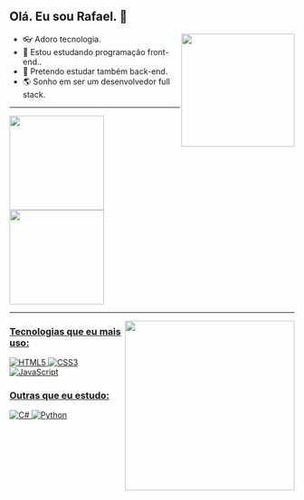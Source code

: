 <h2>Olá. Eu sou Rafael. 👋</h2>

<img width= 200px align="right" src="https://c4.wallpaperflare.com/wallpaper/370/158/366/4k-a-e-s-t-h-e-t-i-c-wallpaper-preview.jpg">

<ul align="left">
  <li>👓 Adoro tecnologia.</li>
  <li>🧠 Estou estudando programação front-end..</li>
  <li>💭 Pretendo estudar também back-end.</li>  
  <li>🌎 Sonho em ser um desenvolvedor full stack.</li>
</ul>

<hr/>

<div>
  <a href="https://github.com/rafaelsantosdev">
  <img height="167em" src="https://github-readme-stats.vercel.app/api?username=rafaelsantosdev&show_icons=true&theme=radical"/>
  <img height="167em" src="https://github-readme-stats.vercel.app/api/top-langs/?username=rafaelsantosdev&layout=compact&langs_count=7&theme=radical"/>
</div>
 
<hr/>
 
<img width= 300px align="right" src="https://images-wixmp-ed30a86b8c4ca887773594c2.wixmp.com/f/0540bd08-fcf6-46db-b773-2dc6d2ce3727/def8lo5-4d757b06-13c3-4cb8-bef3-c2cb59accc91.png?token=eyJ0eXAiOiJKV1QiLCJhbGciOiJIUzI1NiJ9.eyJzdWIiOiJ1cm46YXBwOjdlMGQxODg5ODIyNjQzNzNhNWYwZDQxNWVhMGQyNmUwIiwiaXNzIjoidXJuOmFwcDo3ZTBkMTg4OTgyMjY0MzczYTVmMGQ0MTVlYTBkMjZlMCIsIm9iaiI6W1t7InBhdGgiOiJcL2ZcLzA1NDBiZDA4LWZjZjYtNDZkYi1iNzczLTJkYzZkMmNlMzcyN1wvZGVmOGxvNS00ZDc1N2IwNi0xM2MzLTRjYjgtYmVmMy1jMmNiNTlhY2NjOTEucG5nIn1dXSwiYXVkIjpbInVybjpzZXJ2aWNlOmZpbGUuZG93bmxvYWQiXX0.tOqsPqKaOJUMR7i6VqKjKkjc162EIh-uHVu_gp5z7dM">
 
 <div align="left">
  <h3>Tecnologias que eu mais uso:</h3>
  <img src="https://img.shields.io/badge/HTML5-E34F26?style=for-the-badge&logo=html5&logoColor=white"  alt="HTML5">
  <img src="https://img.shields.io/badge/CSS3-1572B6?style=for-the-badge&logo=css3&logoColor=white](https://img.shields.io/badge/CSS3-1572B6?style=for-the-badge&logo=css3&logoColor=white"  alt="CSS3">
   <img src="https://img.shields.io/badge/JavaScript-323330?style=for-the-badge&logo=javascript&logoColor=F7DF1E"  alt="JavaScript">
  
  <h3>Outras que eu estudo:</h3>
  <img src="https://img.shields.io/badge/C%23-239120?style=for-the-badge&logo=c-sharp&logoColor=white" alt="C#">
  <img src="https://img.shields.io/badge/Python-14354C?style=for-the-badge&logo=python&logoColor=white"  alt="Python">
</div>
